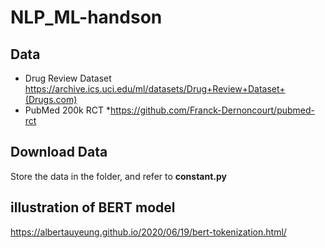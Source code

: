 # NLP_ML-handson
## Data
* Drug Review Dataset
https://archive.ics.uci.edu/ml/datasets/Drug+Review+Dataset+(Drugs.com)
* PubMed 200k RCT
*https://github.com/Franck-Dernoncourt/pubmed-rct

## Download Data
Store the data in the folder, and refer to **constant.py**

## illustration of BERT model
https://albertauyeung.github.io/2020/06/19/bert-tokenization.html/
